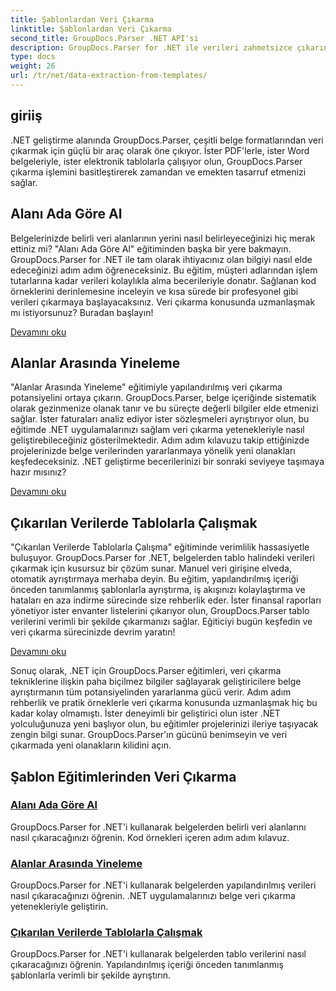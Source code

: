 ```yaml
---
title: Şablonlardan Veri Çıkarma
linktitle: Şablonlardan Veri Çıkarma
second_title: GroupDocs.Parser .NET API'si
description: GroupDocs.Parser for .NET ile verileri zahmetsizce çıkarın. Belirli alanları almayı, verileri yinelemeyi ve çıkarılan içerikteki tablolarla çalışmayı öğrenin.
type: docs
weight: 26
url: /tr/net/data-extraction-from-templates/
---
```


## giriiş

.NET geliştirme alanında GroupDocs.Parser, çeşitli belge formatlarından veri çıkarmak için güçlü bir araç olarak öne çıkıyor. İster PDF'lerle, ister Word belgeleriyle, ister elektronik tablolarla çalışıyor olun, GroupDocs.Parser çıkarma işlemini basitleştirerek zamandan ve emekten tasarruf etmenizi sağlar.

## Alanı Ada Göre Al

Belgelerinizde belirli veri alanlarının yerini nasıl belirleyeceğinizi hiç merak ettiniz mi? "Alanı Ada Göre Al" eğitiminden başka bir yere bakmayın. GroupDocs.Parser for .NET ile tam olarak ihtiyacınız olan bilgiyi nasıl elde edeceğinizi adım adım öğreneceksiniz. Bu eğitim, müşteri adlarından işlem tutarlarına kadar verileri kolaylıkla alma becerileriyle donatır. Sağlanan kod örneklerini derinlemesine inceleyin ve kısa sürede bir profesyonel gibi verileri çıkarmaya başlayacaksınız. Veri çıkarma konusunda uzmanlaşmak mı istiyorsunuz? Buradan başlayın!

[Devamını oku](./get-field-by-name/)

## Alanlar Arasında Yineleme

"Alanlar Arasında Yineleme" eğitimiyle yapılandırılmış veri çıkarma potansiyelini ortaya çıkarın. GroupDocs.Parser, belge içeriğinde sistematik olarak gezinmenize olanak tanır ve bu süreçte değerli bilgiler elde etmenizi sağlar. İster faturaları analiz ediyor ister sözleşmeleri ayrıştırıyor olun, bu eğitimde .NET uygulamalarınızı sağlam veri çıkarma yetenekleriyle nasıl geliştirebileceğiniz gösterilmektedir. Adım adım kılavuzu takip ettiğinizde projelerinizde belge verilerinden yararlanmaya yönelik yeni olanakları keşfedeceksiniz. .NET geliştirme becerilerinizi bir sonraki seviyeye taşımaya hazır mısınız?

[Devamını oku](./iterate-through-fields/)

## Çıkarılan Verilerde Tablolarla Çalışmak

"Çıkarılan Verilerde Tablolarla Çalışma" eğitiminde verimlilik hassasiyetle buluşuyor. GroupDocs.Parser for .NET, belgelerden tablo halindeki verileri çıkarmak için kusursuz bir çözüm sunar. Manuel veri girişine elveda, otomatik ayrıştırmaya merhaba deyin. Bu eğitim, yapılandırılmış içeriği önceden tanımlanmış şablonlarla ayrıştırma, iş akışınızı kolaylaştırma ve hataları en aza indirme sürecinde size rehberlik eder. İster finansal raporları yönetiyor ister envanter listelerini çıkarıyor olun, GroupDocs.Parser tablo verilerini verimli bir şekilde çıkarmanızı sağlar. Eğiticiyi bugün keşfedin ve veri çıkarma sürecinizde devrim yaratın!

[Devamını oku](./working-with-tables-in-extracted-data/)

Sonuç olarak, .NET için GroupDocs.Parser eğitimleri, veri çıkarma tekniklerine ilişkin paha biçilmez bilgiler sağlayarak geliştiricilere belge ayrıştırmanın tüm potansiyelinden yararlanma gücü verir. Adım adım rehberlik ve pratik örneklerle veri çıkarma konusunda uzmanlaşmak hiç bu kadar kolay olmamıştı. İster deneyimli bir geliştirici olun ister .NET yolculuğunuza yeni başlıyor olun, bu eğitimler projelerinizi ileriye taşıyacak zengin bilgi sunar. GroupDocs.Parser'ın gücünü benimseyin ve veri çıkarmada yeni olanakların kilidini açın.
## Şablon Eğitimlerinden Veri Çıkarma
### [Alanı Ada Göre Al](./get-field-by-name/)
GroupDocs.Parser for .NET'i kullanarak belgelerden belirli veri alanlarını nasıl çıkaracağınızı öğrenin. Kod örnekleri içeren adım adım kılavuz.
### [Alanlar Arasında Yineleme](./iterate-through-fields/)
GroupDocs.Parser for .NET'i kullanarak belgelerden yapılandırılmış verileri nasıl çıkaracağınızı öğrenin. .NET uygulamalarınızı belge veri çıkarma yetenekleriyle geliştirin.
### [Çıkarılan Verilerde Tablolarla Çalışmak](./working-with-tables-in-extracted-data/)
GroupDocs.Parser for .NET'i kullanarak belgelerden tablo verilerini nasıl çıkaracağınızı öğrenin. Yapılandırılmış içeriği önceden tanımlanmış şablonlarla verimli bir şekilde ayrıştırın.